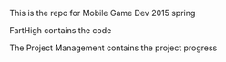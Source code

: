 This is the repo for Mobile Game Dev 2015 spring

FartHigh contains the code

The Project Management contains the project progress